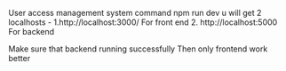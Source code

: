 User access management system
command npm run dev
u will get 2 localhosts - 1.http://localhost:3000/  For front end
                          2. http://localhost:5000  For backend

Make sure that backend running successfully Then only frontend work better

